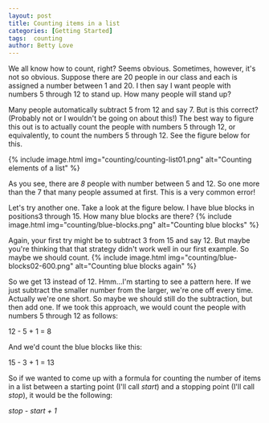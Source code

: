 ```yaml
---
layout: post
title: Counting items in a list
categories: [Getting Started]
tags:  counting
author: Betty Love
---
```


<!-- #### Topics on this page
{:.no_toc}
* TOC
{:toc} -->

We all know how to count, right?  Seems obvious.  Sometimes, however, it's not so obvious. Suppose there are 20 people in our class and each is assigned a number between 1 and 20.  I then say I want people with numbers 5 through 12 to stand up.  How many people will stand up?

Many people automatically subtract 5 from 12 and say 7.  But is this correct?  (Probably not or I wouldn't be going on about this!) The best way to figure this out is to actually count the people with numbers 5 through 12, or equivalently, to count the numbers 5 through 12.  See the figure below for this.

{% include image.html img="counting/counting-list01.png"  alt="Counting elements of a list" %}

As you see, there are *8* people with number between 5 and 12.  So one more than the 7 that many people assumed at first.  This is a very common error!

Let's try another one. Take a look at the figure below. I have blue blocks in positions3 through 15.  How many blue blocks are there?
{% include image.html img="counting/blue-blocks.png"  alt="Counting blue blocks" %}

Again, your first try might be to subtract 3 from 15 and say 12.  But maybe you're thinking that that strategy didn't work well in our first example.  So maybe we should count.
{% include image.html img="counting/blue-blocks02-600.png"  alt="Counting blue blocks again" %}

So we get 13 instead of 12.  Hmm...I'm starting to see a pattern here.  If we just subtract the smaller number from the larger, we're one off every time.  Actually we're one short.  So maybe we should still do the subtraction, but then add one.  If we took this approach,  we would count the people with numbers 5 through 12 as follows:

12 - 5 + 1 = 8


And we'd count the blue blocks like this:

15 - 3 + 1 = 13


So if we wanted to come up with a formula for counting the number of items in a list between a starting point (I'll call *start*) and a stopping point (I'll call *stop*), it would be the following:

*stop - start + 1*
